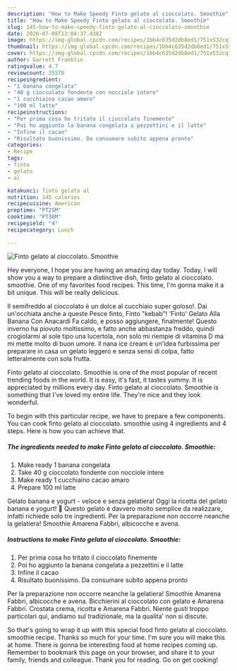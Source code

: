 ```yaml
---
description: "How to Make Speedy Finto gelato al cioccolato. Smoothie"
title: "How to Make Speedy Finto gelato al cioccolato. Smoothie"
slug: 145-how-to-make-speedy-finto-gelato-al-cioccolato-smoothie
date: 2020-07-08T13:04:37.438Z
image: https://img-global.cpcdn.com/recipes/1bb4c635d2db8ed1/751x532cq70/finto-gelato-al-cioccolato-smoothie-recipe-main-photo.jpg
thumbnail: https://img-global.cpcdn.com/recipes/1bb4c635d2db8ed1/751x532cq70/finto-gelato-al-cioccolato-smoothie-recipe-main-photo.jpg
cover: https://img-global.cpcdn.com/recipes/1bb4c635d2db8ed1/751x532cq70/finto-gelato-al-cioccolato-smoothie-recipe-main-photo.jpg
author: Garrett Franklin
ratingvalue: 4.7
reviewcount: 35570
recipeingredient:
- "1 banana congelata"
- "40 g cioccolato fondente con nocciole intere"
- "1 cucchiaino cacao amaro"
- "100 ml latte"
recipeinstructions:
- "Per prima cosa ho tritato il cioccolato finemente"
- "Poi ho aggiunto la banana congelata a pezzettini e il latte"
- "Infine il cacao"
- "Risultato buonissimo. Da consumare subito appena pronto"
categories:
- Recipe
tags:
- finto
- gelato
- al

katakunci: finto gelato al 
nutrition: 145 calories
recipecuisine: American
preptime: "PT25M"
cooktime: "PT36M"
recipeyield: "4"
recipecategory: Lunch

---
```



![Finto gelato al cioccolato. Smoothie](https://img-global.cpcdn.com/recipes/1bb4c635d2db8ed1/751x532cq70/finto-gelato-al-cioccolato-smoothie-recipe-main-photo.jpg)

Hey everyone, I hope you are having an amazing day today. Today, I will show you a way to prepare a distinctive dish, finto gelato al cioccolato. smoothie. One of my favorites food recipes. This time, I'm gonna make it a bit unique. This will be really delicious.

Il semifreddo al cioccolato è un dolce al cucchiaio super goloso!. Dai un&#39;occhiata anche a queste Pesce finto, Finto &#34;kebab&#34;! &#39;Finto&#39; Gelato Alla Banana Con Anacardi Fa caldo, e posso aggiungere, finalmente! Questo inverno ha piovuto moltissimo, e fatto anche abbastanza freddo, quindi crogiolarmi al sole tipo una lucertola, non solo mi riempie di vitamina D ma mi mette molto di buon umore. Il nana ice cream è un&#39;idea furbissima per preparare in casa un gelato leggero e senza sensi di colpa, fatto letteralmente con sola frutta.

Finto gelato al cioccolato. Smoothie is one of the most popular of recent trending foods in the world. It is easy, it's fast, it tastes yummy. It is appreciated by millions every day. Finto gelato al cioccolato. Smoothie is something that I've loved my entire life. They're nice and they look wonderful.


To begin with this particular recipe, we have to prepare a few components. You can cook finto gelato al cioccolato. smoothie using 4 ingredients and 4 steps. Here is how you can achieve that.

<!--inarticleads1-->

##### The ingredients needed to make Finto gelato al cioccolato. Smoothie:

1. Make ready 1 banana congelata
1. Take 40 g cioccolato fondente con nocciole intere
1. Make ready 1 cucchiaino cacao amaro
1. Prepare 100 ml latte


Gelato banana e yogurt - veloce e senza gelatiera! Oggi la ricetta del gelato banana e yogurt! 🙂 Questo gelato è davvero molto semplice da realizzare, infatti richiede solo tre ingredienti. Per la preparazione non occorre neanche la gelatiera! Smoothie Amarena Fabbri, albicocche e avena. 

<!--inarticleads2-->

##### Instructions to make Finto gelato al cioccolato. Smoothie:

1. Per prima cosa ho tritato il cioccolato finemente
1. Poi ho aggiunto la banana congelata a pezzettini e il latte
1. Infine il cacao
1. Risultato buonissimo. Da consumare subito appena pronto


Per la preparazione non occorre neanche la gelatiera! Smoothie Amarena Fabbri, albicocche e avena. Bicchierini al cioccolato con gelato e Amarena Fabbri. Crostata crema, ricotta e Amarena Fabbri. Niente gusti troppo particolari qui, andiamo sul tradizionale, ma la qualita&#39; non si discute. 

So that's going to wrap it up with this special food finto gelato al cioccolato. smoothie recipe. Thanks so much for your time. I'm sure you will make this at home. There is gonna be interesting food at home recipes coming up. Remember to bookmark this page on your browser, and share it to your family, friends and colleague. Thank you for reading. Go on get cooking!
